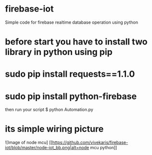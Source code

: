# firebase-iot
Simple code for firebase realtime database operation using python
# before start you have to install two library in python using pip
# sudo pip install requests==1.1.0
# sudo pip install python-firebase
then run your script  $ python Automation.py

# its simple wiring picture

![Image of node mcu] [[https://github.com/vivekaris/firebase-iot/blob/master/node-iot_bb.png|alt=node mcu python]]
